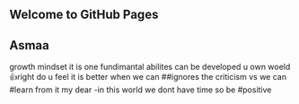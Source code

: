 ## Welcome to GitHub Pages
## Asmaa
growth mindset it is one fundimantal abilites can be developed u own woeld :+1:right 
do u feel it is better when we can ##ignores the criticism  vs we can #learn from it 
my dear 
-in this world we dont have time 
so be #positive 
